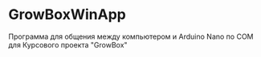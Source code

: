 # GrowBoxWinApp
Программа для общения между компьютером и Arduino Nano по COM для Курсового проекта "GrowBox"
